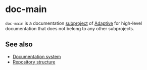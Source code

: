 # doc-main

`doc-main` is a documentation [subproject](def://) of [Adaptive](def://) for high-level documentation
that does not belong to any other subprojects.

## See also

- [Documentation system](guide://)
- [Repository structure](guide://)